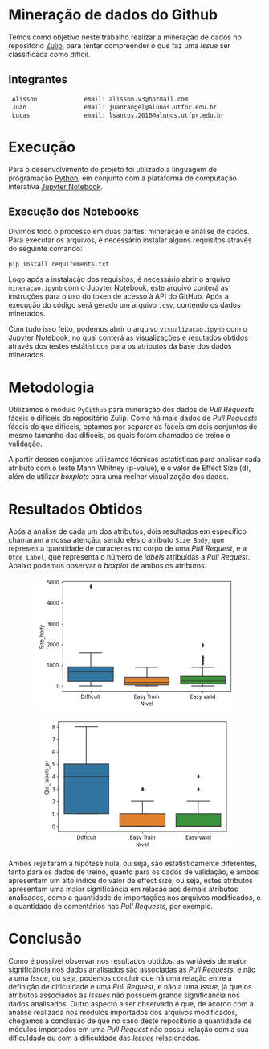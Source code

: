 # Mineração de dados do Github 
Temos como objetivo neste trabalho realizar a mineração de dados no repositório <a href="https://github.com/zulip/zulip">Zulip</a>, para tentar compreender o que faz uma *Issue* ser classificada como dificil.

<h2> Integrantes</h2>

     Alisson             email: alisson.v3@hotmail.com
     Juan                email: juanrangel@alunos.utfpr.edu.br
     Lucas               email: lsantos.2016@alunos.utfpr.edu.br

# Execução
Para o desenvolvimento do projeto foi utilizado a linguagem de programação <a href="https://www.python.org/downloads/">Python</a>, em conjunto com a plataforma de computação interativa <a href="https://jupyter.org/install">Jupyter Notebook</a>.

## Execução dos Notebooks
Divimos todo o processo em duas partes: mineração e análise de dados. Para executar os arquivos, é necessário instalar alguns requisitos através do seguinte comando:

```bash
pip install requirements.txt 
```
Logo após a instalação dos requisitos, é necessário abrir o arquivo `mineracao.ipynb` com o Jupyter Notebook, este arquivo conterá as instruções para o uso do token de acesso à API do GitHub. Após a execução do código será gerado um arquivo `.csv`, contendo os dados minerados. <br>

Com tudo isso feito, podemos abrir o arquivo `visualizacao.ipynb` com o Jupyter Notebook, no qual conterá as visualizações e resutados obtidos através dos testes estátisticos para os atributos da base dos dados minerados.

# Metodologia
Utilizamos o módulo `PyGithub` para mineração dos dados de *Pull Requests* fáceis e difíceis do repositório Zulip. Como há mais dados de *Pull Requests* fáceis do que dificeis, optamos por separar as fáceis em dois conjuntos de mesmo tamanho das dificeis, os quais foram chamados de treino e validação. <br>

A partir desses conjuntos utilizamos técnicas estatísticas para analisar cada atributo com o teste Mann Whitney (p-value), e o valor de Effect Size (d), além de utilizar *boxplots* para uma melhor visualização dos dados. 

# Resultados Obtidos
Após a analise de cada um dos atributos, dois resultados em específico chamaram a nossa atenção, sendo eles o atributo `Size Body`, que representa quantidade de caracteres no corpo de uma *Pull Request*, e a `Qtde Label`, que representa o número de *labels* atribuídas a *Pull Request*. Abaixo podemos observar o *boxplot* de ambos os atributos.

<p align="center">
    <img src="img/sizeBody.png" />
</p>

<p align="center">
    <img src="img/qtdLabelpng.png" />
</p>

Ambos rejeitaram a hipótese nula, ou seja, são estatísticamente diferentes, tanto para os dados de treino, quanto para os dados de validação, e ambos apresentam um alto índice do valor de effect size, ou seja, estes atributos apresentam uma maior significância em relação aos demais atributos analisados, como a quantidade de importações nos arquivos modificados, e a quantidade de comentários nas *Pull Requests*, por exemplo.

# Conclusão
Como é possível observar nos resultados obtidos, as variáveis de maior significância nos dados analisados são associadas as *Pull Requests*, e não a uma *Issue*, ou seja, podemos concluir que há uma relação entre a definição de dificuldade e uma *Pull Request*, e não a uma *Issue*, já que os atributos associados as *Issues* não possuem grande significância nos dados analisados. Outro aspecto a ser observado é que, de acordo com a análise realizada nos módulos importados dos arquivos modificados, chegamos a conclusão de que no caso deste repositório a quantidade de módulos importados em uma *Pull Request* não possui relação com a sua dificuldade ou com a dificuldade das *Issues* relacionadas.
